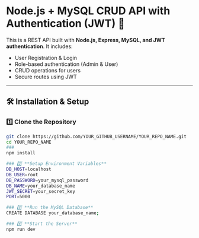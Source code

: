 # Node.js + MySQL CRUD API with Authentication (JWT) 🚀

This is a REST API built with **Node.js, Express, MySQL, and JWT authentication**. It includes:
- User Registration & Login
- Role-based authentication (Admin & User)
- CRUD operations for users
- Secure routes using JWT

---

## **🛠️ Installation & Setup**

### 1️⃣ **Clone the Repository**
```sh
git clone https://github.com/YOUR_GITHUB_USERNAME/YOUR_REPO_NAME.git
cd YOUR_REPO_NAME
### 
npm install

### 2️⃣ **Setup Environment Variables**
DB_HOST=localhost
DB_USER=root
DB_PASSWORD=your_mysql_password
DB_NAME=your_database_name
JWT_SECRET=your_secret_key
PORT=5000

### 3️⃣ **Run the MySQL Database**
CREATE DATABASE your_database_name;

### 4️⃣ **Start the Server**
npm run dev

